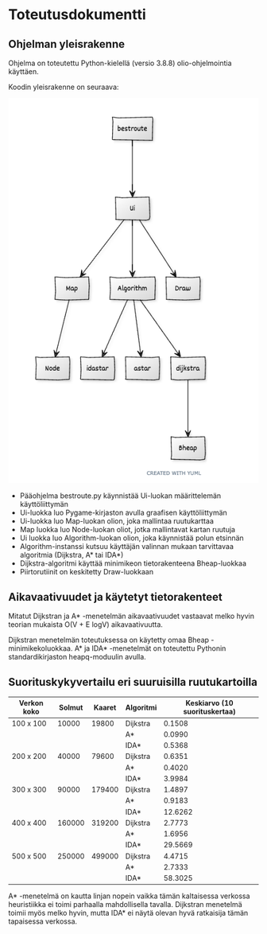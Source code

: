 # Toteutusdokumentti

## Ohjelman yleisrakenne

Ohjelma on toteutettu Python-kielellä (versio 3.8.8) olio-ohjelmointia käyttäen.  

Koodin yleisrakenne on seuraava:

<img src="/dokumentaatio/png/uml-kaavio.png" width="750">

- Pääohjelma bestroute.py käynnistää Ui-luokan määrittelemän käyttöliittymän
- Ui-luokka luo Pygame-kirjaston avulla graafisen käyttöliittymän
- Ui-luokka luo Map-luokan olion, joka mallintaa ruutukarttaa
- Map luokka luo Node-luokan oliot, jotka mallintavat kartan ruutuja
- Ui luokka luo Algorithm-luokan olion, joka käynnistää polun etsinnän
- Algorithm-instanssi kutsuu käyttäjän valinnan mukaan tarvittavaa algoritmia (Dijkstra, A* tai IDA*)
- Dijkstra-algoritmi käyttää minimikeon tietorakenteena Bheap-luokkaa
- Piirtorutiinit on keskitetty Draw-luokkaan

## Aikavaativuudet ja käytetyt tietorakenteet

Mitatut Dijkstran ja A* -menetelmän aikavaativuudet vastaavat melko hyvin teorian mukaista O(V + E logV) aikavaativuutta.

Dijkstran menetelmän toteutuksessa on käytetty omaa Bheap -minimikekoluokkaa.  A\* ja IDA\* -menetelmät on toteutettu Pythonin standardikirjaston heapq-moduulin avulla.

## Suorituskykyvertailu eri suuruisilla ruutukartoilla

Verkon koko | Solmut | Kaaret | Algoritmi | Keskiarvo (10 suorituskertaa)|
--------|--------|--------|-------------|-------------|
| 100 x 100 | 10000 | 19800 | Dijkstra | 0.1508 |
| | | | A\* | 0.0990 |
| | | | IDA\* | 0.5368 |
| 200 x 200 | 40000 | 79600 | Dijkstra | 0.6351 |
| | | | A\*     | 0.4020 |
| | | | IDA\*   | 3.9984 |
| 300 x 300 | 90000 | 179400 | Dijkstra | 1.4897 |
| | | | A\*     | 0.9183 |
| | | | IDA\*   | 12.6262 |
| 400 x 400 | 160000 | 319200 | Dijkstra | 2.7773 |
| | | | A\*      | 1.6956 |
| | | | IDA\*    | 29.5669 |
| 500 x 500 | 250000 | 499000 | Dijkstra | 4.4715  |
| | | | A\*     | 2.7333  |
| | | | IDA\*   | 58.3025 |

A\* -menetelmä on kautta linjan nopein vaikka tämän kaltaisessa verkossa heuristiikka ei toimi parhaalla mahdollisella tavalla.  Dijkstran menetelmä toimii myös melko hyvin, mutta IDA\* ei näytä olevan hyvä ratkaisija tämän tapaisessa verkossa.
